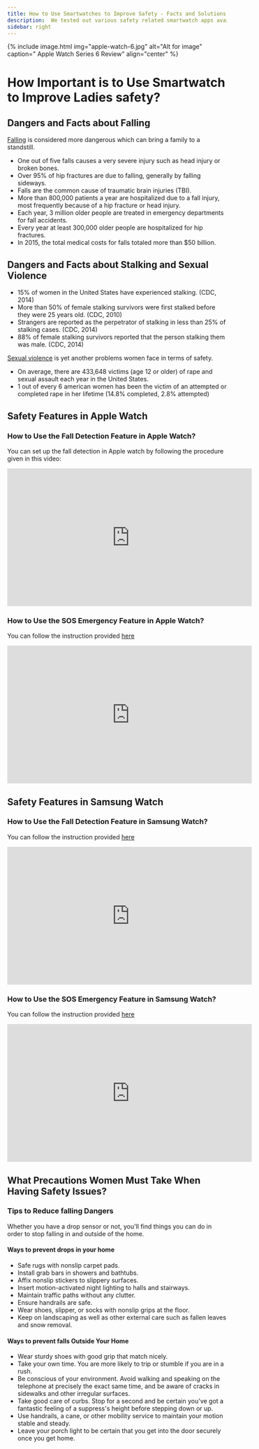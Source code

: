 ```yaml
---
title: How to Use Smartwatches to Improve Safety - Facts and Solutions
description:  We tested out various safety related smartwatch apps available. Find out the FREE...
sidebar: right
---
```

{% include image.html img="apple-watch-6.jpg" alt="Alt for image" caption="
Apple Watch Series 6 Review" align="center" %}
# How Important is to Use Smartwatch to Improve Ladies safety?

## Dangers and Facts about Falling

<a href="https://www.cdc.gov/homeandrecreationalsafety/falls/adultfalls.html" target="_blank">Falling</a> is considered more dangerous which can bring a family to a standstill.

* One out of five falls causes a very severe injury such as head injury or broken bones.
* Over 95% of hip fractures are due to falling, generally by falling sideways.
* Falls are the common cause of traumatic brain injuries (TBI).
* More than 800,000 patients a year are hospitalized due to a fall injury, most frequently because of a hip fracture or head injury.
* Each year, 3 million older people are treated in emergency departments for fall accidents.
* Every year at least 300,000 older people are hospitalized for hip fractures.
* In 2015, the total medical costs for falls totaled more than $50 billion.

## Dangers and Facts about Stalking and Sexual Violence

* 15% of women in the United States have experienced stalking. (CDC, 2014)
* More than 50% of female stalking survivors were first stalked before they were 25 years old. (CDC, 2010)
* Strangers are reported as the perpetrator of stalking in less than 25% of stalking cases. (CDC, 2014)
* 88% of female stalking survivors reported that the person stalking them was male. (CDC, 2014)

<a href="https://www.rainn.org/statistics/victims-sexual-violence" target="_blank">Sexual violence</a> is yet another problems women face in terms of safety.

* On average, there are 433,648 victims (age 12 or older) of rape and sexual assault each year in the United States.
* 1 out of every 6 american women has been the victim of an attempted or completed rape in her lifetime (14.8% completed, 2.8% attempted)

## Safety Features in Apple Watch

### How to Use the Fall Detection Feature in Apple Watch?

You can set up the fall detection in Apple watch by following the procedure given in this video:

<iframe width="560" height="315" src="https://www.youtube.com/embed/eooh2jLA2sQ" frameborder="0" allow="accelerometer; autoplay; clipboard-write; encrypted-media; gyroscope; picture-in-picture" allowfullscreen></iframe>

### How to Use the SOS Emergency Feature in Apple Watch?

You can follow the instruction provided <a href="https://support.apple.com/en-us/HT206983" target="_blank">here</a>

<iframe width="560" height="315" src="https://www.youtube.com/embed/rcqxl4s_dow" frameborder="0" allow="accelerometer; autoplay; clipboard-write; encrypted-media; gyroscope; picture-in-picture" allowfullscreen></iframe>

## Safety Features in Samsung Watch

### How to Use the Fall Detection Feature in Samsung Watch?
You can follow the instruction provided <a href="https://www.tizenhelp.com/ecg-fall-detection-on-galaxy-watch/" target="_blank">here</a>

<iframe width="560" height="315" src="https://www.youtube.com/embed/mO-dmEVrnLE" frameborder="0" allow="accelerometer; autoplay; clipboard-write; encrypted-media; gyroscope; picture-in-picture" allowfullscreen></iframe>

### How to Use the SOS Emergency Feature in Samsung Watch?

You can follow the instruction provided <a href="https://support.apple.com/en-us/HT206983" target="_blank">here</a>

<iframe width="560" height="315" src="https://www.youtube.com/embed/8WJ4Mnjbtik" frameborder="0" allow="accelerometer; autoplay; clipboard-write; encrypted-media; gyroscope; picture-in-picture" allowfullscreen></iframe>

## What Precautions Women Must Take When Having Safety Issues?

### Tips to Reduce falling Dangers
Whether you have a drop sensor or not, you'll find things you can do in order to stop falling in and outside of the home.

#### Ways to prevent drops in your home

* Safe rugs with nonslip carpet pads.
* Install grab bars in showers and bathtubs.
* Affix nonslip stickers to slippery surfaces.
* Insert motion-activated night lighting to halls and stairways.
* Maintain traffic paths without any clutter.
* Ensure handrails are safe.
* Wear shoes, slipper, or socks with nonslip grips at the floor.
* Keep on landscaping as well as other external care such as fallen leaves and snow removal.

#### Ways to prevent falls Outside Your Home
* Wear sturdy shoes with good grip that match nicely.
* Take your own time. You are more likely to trip or stumble if you are in a rush.
* Be conscious of your environment. Avoid walking and speaking on the telephone at precisely the exact same time, and be aware of cracks in sidewalks and other irregular surfaces.
* Take good care of curbs. Stop for a second and be certain you've got a fantastic feeling of a suppress's height before stepping down or up.
* Use handrails, a cane, or other mobility service to maintain your motion stable and steady.
* Leave your porch light to be certain that you get into the door securely once you get home.

